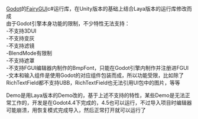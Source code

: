 [Godot](https://docs.godotengine.org/)的[FairyGUI](https://www.fairygui.com/)c#运行库，在Unity版本的基础上结合Laya版本的运行库修改而成  
由于Godot引擎本身功能的限制，不少特性无法支持：  
-不支持3DUI  
-不支持变灰  
-不支持滤镜  
-BlendMode有限制  
-不支持遮罩  
-不支持FGUI编辑器内制作的BmpFont，只能在Godot引擎内制作并注册进FGUI  
-文本和输入组件是使用Godot的对应组件包装而成，所以功能受限，比如除了RichTextField都不支持UBB，RichTextField也无法引用UI包中的图片，等等  
  
Demo是用Laya版本的Demo改的，基于上述不支持的特性，某些Demo是无法正常工作的，开发是在Godot4.4下完成的，4.5也可以运行，不过导入项目时编辑器可能崩溃，用恢复模式完成导入，然后正常打开就可以运行了
